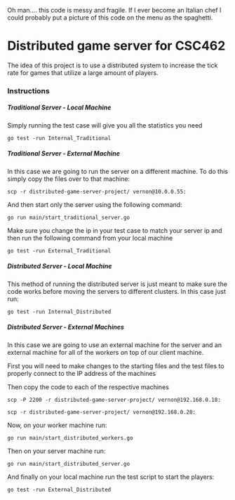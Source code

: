 Oh man.... this code is messy and fragile. If I ever become an Italian chef I could probably put a picture of this code on the menu as the spaghetti.

# Distributed game server for CSC462
The idea of this project is to use a distributed system to increase the tick rate for games that utilize a large amount of players.

### Instructions
##### Traditional Server - Local Machine
Simply running the test case will give you all the statistics you need

```go test -run Internal_Traditional```

##### Traditional Server - External Machine
In this case we are going to run the server on a different machine. To do this simply copy the files over to that machine:

```scp -r distributed-game-server-project/ vernon@10.0.0.55:```

And then start only the server using the following command:

```go run main/start_traditional_server.go```

Make sure you change the ip in your test case to match your server ip and then run the following command from your local machine

```go test -run External_Traditional```


##### Distributed Server - Local Machine
This method of running the distributed server is just meant to make sure the code works before moving the servers to different clusters.
In this case just run:

```go test -run Internal_Distributed```

##### Distributed Server - External Machines
In this case we are going to use an external machine for the server and an external machine for all of the workers on top of our client machine.

First you will need to make changes to the starting files and the test files to properly connect to the IP address of the machines

Then copy the code to each of the respective machines

```scp -P 2200 -r distributed-game-server-project/ vernon@192.168.0.18:```

```scp -r distributed-game-server-project/ vernon@192.168.0.20:```

Now, on your worker machine run:

```go run main/start_distributed_workers.go```

Then on your server machine run:

```go run main/start_distributed_server.go```

And finally on your local machine run the test script to start the players:

```go test -run External_Distributed```